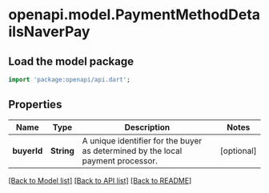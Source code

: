 # openapi.model.PaymentMethodDetailsNaverPay

## Load the model package
```dart
import 'package:openapi/api.dart';
```

## Properties
Name | Type | Description | Notes
------------ | ------------- | ------------- | -------------
**buyerId** | **String** | A unique identifier for the buyer as determined by the local payment processor. | [optional] 

[[Back to Model list]](../README.md#documentation-for-models) [[Back to API list]](../README.md#documentation-for-api-endpoints) [[Back to README]](../README.md)


